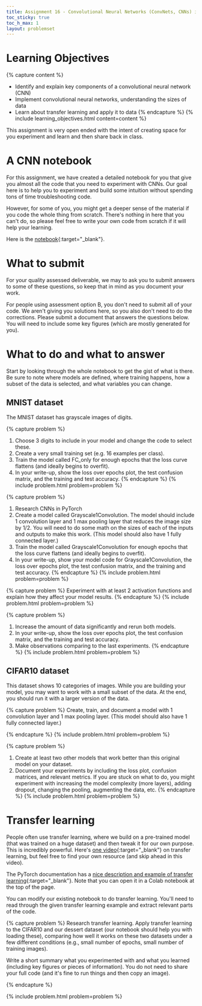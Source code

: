```yaml
---
title: Assignment 16 - Convolutional Neural Networks (ConvNets, CNNs) in Code
toc_sticky: true 
toc_h_max: 1
layout: problemset
---
```


# Learning Objectives

{% capture content %}
* Identify and explain key components of a convolutional neural network (CNN)
* Implement convolutional neural networks, understanding the sizes of data
* Learn about transfer learning and apply it to data
{% endcapture %}
{% include learning_objectives.html content=content %}


This assignment is very open ended with the intent of creating space for you experiment and learn and then share back in class.  


# A CNN notebook
For this assignment, we have created a detailed notebook for you that give you almost all the code that you need to experiment with CNNs. Our goal here is to help you to experiment and build some intuition without spending tons of time troubleshooting code.  

However, for some of you, you might get a deeper sense of the material if you code the whole thing from scratch. There's nothing in here that you can't do, so please feel free to write your own code from scratch if it will help your learning.   

Here is the [notebook](https://colab.research.google.com/github/olinml2024/notebooks/blob/main/Assignment_16_Convolutional_Neural_Networks_in_PyTorch.ipynb){:target="_blank"}.

# What to submit
For your quality assessed deliverable, we may to ask you to submit answers to some of these questions, so keep that in mind as you document your work.

For people using assessment option B, you don't need to submit all of your code. We aren't giving you solutions here, so you also don't need to do the corrections. Please submit a document that answers the questions below. You will need to include some key figures (which are mostly generated for you).

# What to do and what to answer

Start by looking through the whole notebook to get the gist of what is there. Be sure to note where models are defined, where training happens, how a subset of the data is selected, and what variables you can change.

## MNIST dataset
The MNIST dataset has grayscale images of digits.  


{% capture problem %}
1. Choose 3 digits to include in your model and change the code to select these.
2. Create a very small training set (e.g. 16 examples per class). 
3. Train the model called FC_only for enough epochs that the loss curve flattens (and ideally begins to overfit).
4. In your write-up, show the loss over epochs plot, the test confusion matrix, and the training and test accuracy.
{% endcapture %}
{% include problem.html problem=problem %}

{% capture problem %}
1. Research CNNs in PyTorch
2. Create a model called Grayscale1Convolution. The model should include 1 convolution layer and 1 max pooling layer that reduces the image size by 1/2. You will need to do some math on the sizes of each of the inputs and outputs to make this work. (This model should also have 1 fully connected layer.)
3. Train the model called Grayscale1Convolution for enough epochs that the loss curve flattens (and ideally begins to overfit).
4. In your write-up, show your model code for Grayscale1Convolution, the loss over epochs plot, the test confusion matrix, and the training and test accuracy.
{% endcapture %}
{% include problem.html problem=problem %}

{% capture problem %}
Experiment with at least 2 activation functions and explain how they affect your model results.
{% endcapture %}
{% include problem.html problem=problem %}

{% capture problem %}
1. Increase the amount of data significantly and rerun both models. 
2. In your write-up, show the loss over epochs plot, the test confusion matrix, and the training and test accuracy.
3. Make observations comparing to the last experiments.
{% endcapture %}
{% include problem.html problem=problem %}

## CIFAR10 dataset
This dataset shows 10 categories of images. While you are building your model, you may want to work with a small subset of the data. At the end, you should run it with a larger version of the data.

{% capture problem %}
Create, train, and document a model with 1 convolution layer and 1 max pooling layer. (This model should also have 1 fully connected layer.)

{% endcapture %}
{% include problem.html problem=problem %}

{% capture problem %}
1. Create at least two other models that work better than this original model on your dataset.
2. Document your experiments by including the loss plot, confusion matrices, and relevant metrics.
If you are stuck on what to do, you might experiment with increasing the model complexity (more layers), adding dropout, changing the pooling, augmenting the data, etc.
{% endcapture %}
{% include problem.html problem=problem %}

# Transfer learning
People often use transfer learning, where we build on a pre-trained model (that was trained on a huge dataset) and then tweak it for our own purpose. This is incredibly powerful. Here's [one video](https://youtu.be/MQkVIYzpK-Y){:target="_blank"} on transfer learning, but feel free to find your own resource (and skip ahead in this video).  

The PyTorch documentation has a [nice description and example of transfer learning](https://pytorch.org/tutorials/beginner/transfer_learning_tutorial.html){:target="_blank"}. Note that you can open it in a Colab notebook at the top of the page.

You can modify our existing notebook to do transfer learning. You'll need to read through the given transfer learning example and extract relevant parts of the code. 

{% capture problem %}
Research transfer learning. Apply transfer learning to the CIFAR10 and our dessert dataset (our notebook should help you with loading these), comparing how well it works on these two datasets under a few different conditions (e.g., small number of epochs, small number of training images).

Write a short summary what you experimented with and what you learned (including key figures or pieces of information). You do not need to share your full code (and it's fine to run things and then copy an image). 

{% endcapture %}

{% include problem.html problem=problem %}

